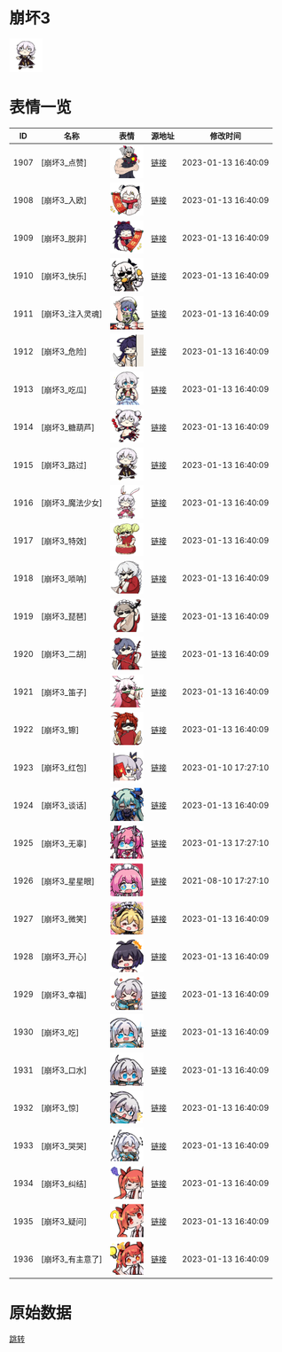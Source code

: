 # 崩坏3

<img src="./cover.png" height="60" alt="cover" />

# 表情一览

|ID|名称|表情|源地址|修改时间|
|----|----|----|----|----|
|1907|[崩坏3_点赞]|<img src="./pic/001907_%5B崩坏3_点赞%5D.png" height="60" alt="点赞"/>|[链接](https://i0.hdslb.com/bfs/emote/055a130541fe95e20aa541db5a5a48d0cbc728b6.png)|2023-01-13 16:40:09|
|1908|[崩坏3_入欧]|<img src="./pic/001908_%5B崩坏3_入欧%5D.png" height="60" alt="入欧"/>|[链接](https://i0.hdslb.com/bfs/emote/5d532eab104881e7dd63be1083a78ab36878c3b4.png)|2023-01-13 16:40:09|
|1909|[崩坏3_脱非]|<img src="./pic/001909_%5B崩坏3_脱非%5D.png" height="60" alt="脱非"/>|[链接](https://i0.hdslb.com/bfs/emote/ac31b7219032b6e714c189d65a669ca3ca2d3e77.png)|2023-01-13 16:40:09|
|1910|[崩坏3_快乐]|<img src="./pic/001910_%5B崩坏3_快乐%5D.png" height="60" alt="快乐"/>|[链接](https://i0.hdslb.com/bfs/emote/a3ec46f1255dbf96d413231862399b939dc2110e.png)|2023-01-13 16:40:09|
|1911|[崩坏3_注入灵魂]|<img src="./pic/001911_%5B崩坏3_注入灵魂%5D.png" height="60" alt="注入灵魂"/>|[链接](https://i0.hdslb.com/bfs/emote/5bf261f6fb91463e1ff1c80dd0fefd6bcd31aedf.png)|2023-01-13 16:40:09|
|1912|[崩坏3_危险]|<img src="./pic/001912_%5B崩坏3_危险%5D.png" height="60" alt="危险"/>|[链接](https://i0.hdslb.com/bfs/emote/3a6af29282b6e09ce7881c9aebc187d03268b25f.png)|2023-01-13 16:40:09|
|1913|[崩坏3_吃瓜]|<img src="./pic/001913_%5B崩坏3_吃瓜%5D.png" height="60" alt="吃瓜"/>|[链接](https://i0.hdslb.com/bfs/emote/9ecead2805adf05a308e1093fb8d4941d0366189.png)|2023-01-13 16:40:09|
|1914|[崩坏3_糖葫芦]|<img src="./pic/001914_%5B崩坏3_糖葫芦%5D.png" height="60" alt="糖葫芦"/>|[链接](https://i0.hdslb.com/bfs/emote/f54e160beaf3f7b55a87d0da9a6eccefc7bd70d6.png)|2023-01-13 16:40:09|
|1915|[崩坏3_路过]|<img src="./pic/001915_%5B崩坏3_路过%5D.png" height="60" alt="路过"/>|[链接](https://i0.hdslb.com/bfs/emote/13a7f9e81f4005c29466e8d65eabbf3167902f9d.png)|2023-01-13 16:40:09|
|1916|[崩坏3_魔法少女]|<img src="./pic/001916_%5B崩坏3_魔法少女%5D.png" height="60" alt="魔法少女"/>|[链接](https://i0.hdslb.com/bfs/emote/da063804b5b8d44c288dd2c45f472741c00c8625.png)|2023-01-13 16:40:09|
|1917|[崩坏3_特效]|<img src="./pic/001917_%5B崩坏3_特效%5D.png" height="60" alt="特效"/>|[链接](https://i0.hdslb.com/bfs/emote/a1bb1caf129b5e28f2c331667f9e38808050e8a8.png)|2023-01-13 16:40:09|
|1918|[崩坏3_唢呐]|<img src="./pic/001918_%5B崩坏3_唢呐%5D.png" height="60" alt="唢呐"/>|[链接](https://i0.hdslb.com/bfs/emote/032301ad0e61395a266e7f9b4ebcf83bd2acca03.png)|2023-01-13 16:40:09|
|1919|[崩坏3_琵琶]|<img src="./pic/001919_%5B崩坏3_琵琶%5D.png" height="60" alt="琵琶"/>|[链接](https://i0.hdslb.com/bfs/emote/13c3e61eec3a61a3e0ae2883a488ce9b45cddecc.png)|2023-01-13 16:40:09|
|1920|[崩坏3_二胡]|<img src="./pic/001920_%5B崩坏3_二胡%5D.png" height="60" alt="二胡"/>|[链接](https://i0.hdslb.com/bfs/emote/b2e3acfba545c61c334eacf5a5b7694e071d834f.png)|2023-01-13 16:40:09|
|1921|[崩坏3_笛子]|<img src="./pic/001921_%5B崩坏3_笛子%5D.png" height="60" alt="笛子"/>|[链接](https://i0.hdslb.com/bfs/emote/3dae79d5ce1d826d6d16404dff7bf22474c7015b.png)|2023-01-13 16:40:09|
|1922|[崩坏3_镲]|<img src="./pic/001922_%5B崩坏3_镲%5D.png" height="60" alt="镲"/>|[链接](https://i0.hdslb.com/bfs/emote/dcce1ad4d53a25c52946821c0d3a4b7dd80e5a42.png)|2023-01-13 16:40:09|
|1923|[崩坏3_红包]|<img src="./pic/001923_%5B崩坏3_红包%5D.png" height="60" alt="红包"/>|[链接](https://i0.hdslb.com/bfs/emote/4bd80539d828ad6894ccb099b5b04769820d49d6.png)|2023-01-10 17:27:10|
|1924|[崩坏3_谈话]|<img src="./pic/001924_%5B崩坏3_谈话%5D.png" height="60" alt="谈话"/>|[链接](https://i0.hdslb.com/bfs/emote/4794f82d166b1f8bfae7783859913e03fe42ae81.png)|2023-01-13 16:40:09|
|1925|[崩坏3_无辜]|<img src="./pic/001925_%5B崩坏3_无辜%5D.png" height="60" alt="无辜"/>|[链接](https://i0.hdslb.com/bfs/emote/4e1f4e9a375beaa4e93d057a4e285c924635235f.png)|2023-01-13 17:27:10|
|1926|[崩坏3_星星眼]|<img src="./pic/001926_%5B崩坏3_星星眼%5D.png" height="60" alt="星星眼"/>|[链接](https://i0.hdslb.com/bfs/emote/b5fffeead2dc05c7f902f1c7136178c6a63e508a.png)|2021-08-10 17:27:10|
|1927|[崩坏3_微笑]|<img src="./pic/001927_%5B崩坏3_微笑%5D.png" height="60" alt="微笑"/>|[链接](https://i0.hdslb.com/bfs/emote/c2c6c0604af985b745322954814863e47f6fb6d5.png)|2023-01-13 16:40:09|
|1928|[崩坏3_开心]|<img src="./pic/001928_%5B崩坏3_开心%5D.png" height="60" alt="开心"/>|[链接](https://i0.hdslb.com/bfs/emote/3657a825b87ec063d6e2a3c201da2056e45db938.png)|2023-01-13 16:40:09|
|1929|[崩坏3_幸福]|<img src="./pic/001929_%5B崩坏3_幸福%5D.png" height="60" alt="幸福"/>|[链接](https://i0.hdslb.com/bfs/emote/714cc90d3485a003f53eecec336bea8a0b2dc12d.png)|2023-01-13 16:40:09|
|1930|[崩坏3_吃]|<img src="./pic/001930_%5B崩坏3_吃%5D.png" height="60" alt="吃"/>|[链接](https://i0.hdslb.com/bfs/emote/c26ae762270b756b68a7f5c63d43078e874fbead.png)|2023-01-13 16:40:09|
|1931|[崩坏3_口水]|<img src="./pic/001931_%5B崩坏3_口水%5D.png" height="60" alt="口水"/>|[链接](https://i0.hdslb.com/bfs/emote/7a66d7e1902b766a2b930009687be5171018f1ff.png)|2023-01-13 16:40:09|
|1932|[崩坏3_惊]|<img src="./pic/001932_%5B崩坏3_惊%5D.png" height="60" alt="惊"/>|[链接](https://i0.hdslb.com/bfs/emote/672ab0cac8e29270a0ea1788df5711ce716b6942.png)|2023-01-13 16:40:09|
|1933|[崩坏3_哭哭]|<img src="./pic/001933_%5B崩坏3_哭哭%5D.png" height="60" alt="哭哭"/>|[链接](https://i0.hdslb.com/bfs/emote/f432d349d44aad9873da18b27a6367c3ea7cfebc.png)|2023-01-13 16:40:09|
|1934|[崩坏3_纠结]|<img src="./pic/001934_%5B崩坏3_纠结%5D.png" height="60" alt="纠结"/>|[链接](https://i0.hdslb.com/bfs/emote/864ff2ef1546534f5b53b279332e3950a86cf008.png)|2023-01-13 16:40:09|
|1935|[崩坏3_疑问]|<img src="./pic/001935_%5B崩坏3_疑问%5D.png" height="60" alt="疑问"/>|[链接](https://i0.hdslb.com/bfs/emote/bdda506f56f5a42e365b6f2f8d2128f799f8310e.png)|2023-01-13 16:40:09|
|1936|[崩坏3_有主意了]|<img src="./pic/001936_%5B崩坏3_有主意了%5D.png" height="60" alt="有主意了"/>|[链接](https://i0.hdslb.com/bfs/emote/38676ebb4c51fdda6302a5cb131ae94d35be4f8b.png)|2023-01-13 16:40:09|

# 原始数据

[跳转](./raw.json)

